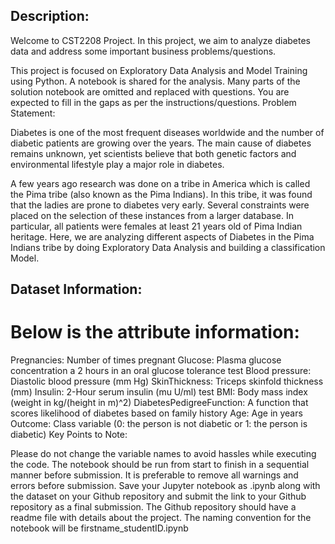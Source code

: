 ## Description:

Welcome to CST2208 Project. In this project, we aim to analyze diabetes data and address some important business problems/questions.

This project is focused on Exploratory Data Analysis and Model Training using Python.
A notebook is shared for the analysis.
Many parts of the solution notebook are omitted and replaced with questions. You are expected to fill in the gaps as per the instructions/questions.
Problem Statement:

Diabetes is one of the most frequent diseases worldwide and the number of diabetic patients are growing over the years. The main cause of diabetes remains unknown, yet scientists believe that both genetic factors and environmental lifestyle play a major role in diabetes.

A few years ago research was done on a tribe in America which is called the Pima tribe (also known as the Pima Indians). In this tribe, it was found that the ladies are prone to diabetes very early. Several constraints were placed on the selection of these instances from a larger database. In particular, all patients were females at least 21 years old of Pima Indian heritage. Here, we are analyzing different aspects of Diabetes in the Pima Indians tribe by doing Exploratory Data Analysis and building a classification Model.

## Dataset Information:

# Below is the attribute information:

Pregnancies: Number of times pregnant
Glucose: Plasma glucose concentration a 2 hours in an oral glucose tolerance test
Blood pressure: Diastolic blood pressure (mm Hg)
SkinThickness: Triceps skinfold thickness (mm)
Insulin: 2-Hour serum insulin (mu U/ml) test
BMI: Body mass index (weight in kg/(height in m)^2)
DiabetesPedigreeFunction: A function that scores likelihood of diabetes based on family history
Age: Age in years
Outcome: Class variable (0: the person is not diabetic or 1: the person is diabetic)
Key Points to Note:

Please do not change the variable names to avoid hassles while executing the code.
The notebook should be run from start to finish in a sequential manner before submission. It is preferable to remove all warnings and errors before submission.
Save your Jupyter notebook as .ipynb along with the dataset on your Github repository and submit the link to your Github repository as a final submission.
The Github repository should have a readme file with details about the project.
The naming convention for the notebook will be firstname_studentID.ipynb